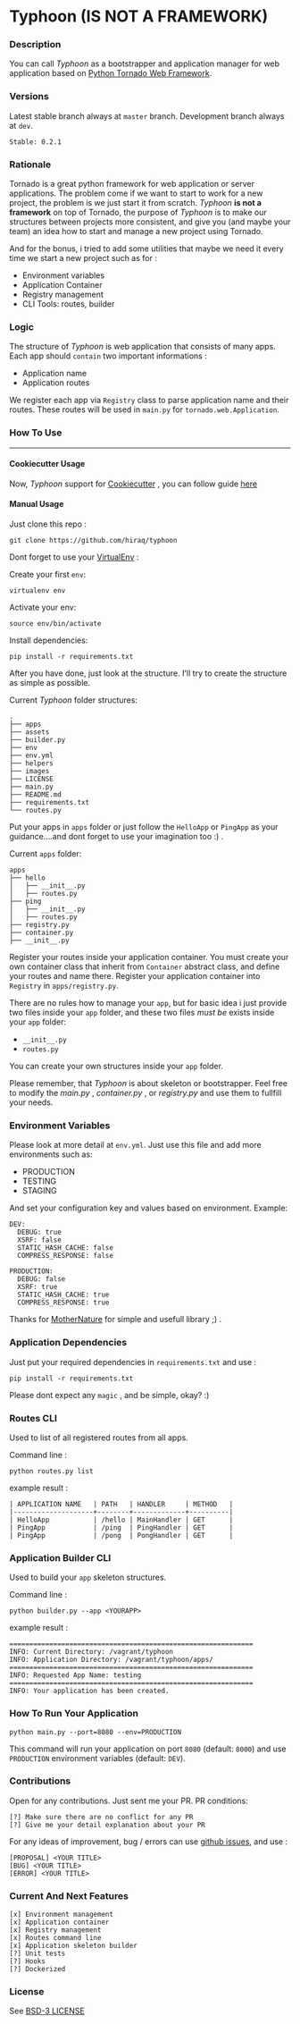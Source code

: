 # Typhoon (IS NOT A FRAMEWORK)

### Description

You can call _Typhoon_ as a bootstrapper and application manager for web application based on [Python Tornado Web Framework](http://www.tornadoweb.org).

### Versions

Latest stable branch always at `master` branch.  Development branch always at `dev`.

```
Stable: 0.2.1
```

### Rationale

Tornado is a great python framework for web application or server applications.  The problem come if we want to start to work for a new project, the problem is we just start it from scratch.  _Typhoon_ **is not a framework** on top of Tornado, the purpose of _Typhoon_ is to make our structures between projects more consistent, and give you (and maybe your team) an idea how to start and manage a new project using Tornado.

And for the bonus, i tried to add some utilities that maybe we need it every time we start a new project such as for :

- Environment variables
- Application Container
- Registry management
- CLI Tools: routes, builder

### Logic

The structure of _Typhoon_ is web application that consists of many apps.  Each app should `contain` two important informations :

- Application name
- Application routes

We register each app via `Registry` class to parse application name and their routes.  These routes will be used in `main.py` for `tornado.web.Application`.

### How To Use
----------------

#### Cookiecutter Usage

Now, _Typhoon_ support for [Cookiecutter](https://github.com/audreyr/cookiecutter) , you can follow guide [here](https://github.com/hiraq/cookiecutter-typhoon)

#### Manual Usage

Just clone this repo :

```
git clone https://github.com/hiraq/typhoon
```

Dont forget to use your [VirtualEnv](https://github.com/pypa/virtualenv) :

Create your first `env`:

```
virtualenv env
```
Activate your env:

```
source env/bin/activate
```

Install dependencies:

```
pip install -r requirements.txt
```

After you have done, just look at the structure.  I'll try to create the structure as simple as possible.

Current _Typhoon_ folder structures:

```
.
├── apps
├── assets
├── builder.py
├── env
├── env.yml
├── helpers
├── images
├── LICENSE
├── main.py
├── README.md
├── requirements.txt
└── routes.py
```

Put your apps in `apps` folder or just follow the `HelloApp` or `PingApp` as your guidance....and dont forget to use your imagination too :) .

Current `apps` folder:

```
apps
├── hello
│   ├── __init__.py
│   ├── routes.py
├── ping
│   ├── __init__.py
│   ├── routes.py
├── registry.py
├── container.py
├── __init__.py
```

Register your routes inside your application container.  You must create your own container class that inherit from
`Container` abstract class, and define your routes and name there.
Register your application container into `Registry`  in `apps/registry.py`.

There are no rules how to manage your `app`, but for basic idea i just provide two files inside your `app` folder, and these two files *must be* exists inside your `app` folder:
- `__init__.py`
- `routes.py`

You can create your own structures inside your `app` folder.

Please remember, that _Typhoon_ is about skeleton or bootstrapper. Feel free to modify the _main.py_ , _container.py_ , or _registry.py_ and use them to fullfill your needs.

### Environment Variables

Please look at more detail at `env.yml`.  Just use this file and add more environments such as:

- PRODUCTION
- TESTING
- STAGING

And set your configuration key and values based on environment.  Example:

```
DEV:
  DEBUG: true
  XSRF: false
  STATIC_HASH_CACHE: false
  COMPRESS_RESPONSE: false

PRODUCTION:
  DEBUG: false
  XSRF: true
  STATIC_HASH_CACHE: true
  COMPRESS_RESPONSE: true
```

Thanks for [MotherNature](https://github.com/femmerling/mothernature) for simple and usefull library ;) .

### Application Dependencies

Just put your required dependencies in `requirements.txt` and use :

```
pip install -r requirements.txt
```

Please dont expect any `magic` , and be simple, okay? :)

### Routes CLI

Used to list of all registered routes from all apps.

Command line :

```
python routes.py list
```

example result :

```
| APPLICATION NAME   | PATH   | HANDLER     | METHOD   |
|--------------------+--------+-------------+----------|
| HelloApp           | /hello | MainHandler | GET      |
| PingApp            | /ping  | PingHandler | GET      |
| PingApp            | /pong  | PongHandler | GET      |
```

### Application Builder CLI

Used to build your `app` skeleton structures.

Command line :

```
python builder.py --app <YOURAPP>
```

example result :

```
=============================================================
INFO: Current Directory: /vagrant/typhoon
INFO: Application Directory: /vagrant/typhoon/apps/
=============================================================
INFO: Requested App Name: testing
=============================================================
INFO: Your application has been created.
```

### How To Run Your Application

```
python main.py --port=8080 --env=PRODUCTION
```

This command will run your application on port `8080` (default: `8000`) and use `PRODUCTION` environment variables (default: `DEV`).

### Contributions

Open for any contributions.  Just sent me your PR.  PR conditions:

```
[?] Make sure there are no conflict for any PR
[?] Give me your detail explanation about your PR
```

For any ideas of improvement, bug / errors can use [github issues](https://github.com/hiraq/typhoon/issues), and use :

```
[PROPOSAL] <YOUR TITLE>
[BUG] <YOUR TITLE>
[ERROR] <YOUR TITLE>
```

### Current And Next Features

```
[x] Environment management
[x] Application container
[x] Registry management
[x] Routes command line
[x] Application skeleton builder
[?] Unit tests
[?] Hooks
[?] Dockerized
```

### License

See [BSD-3 LICENSE](https://github.com/hiraq/typhoon/blob/master/LICENSE)

